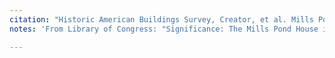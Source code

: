 ```yaml
---
citation: "Historic American Buildings Survey, Creator, et al. Mills Pond House, 660 North Country Road State Route 25A, Saint James, Suffolk County, NY. Documentation Compiled After. Photograph. Retrieved from the Library of Congress, <www.loc.gov/item/ny0790/>."
notes: 'From Library of Congress: "Significance: The Mills Pond House is the nucleus of a small rural hamlet settled and long inhabited by the Mills family. This area provides an unusual survival of a small agricultural community once common on Long Island. The prosperity of the Mills family is evident from this substantial Greek Revival house built for William Wickham Mills in 1838-40. Designed by New York City architect, Calvin Pollard, the house is one of the few high-style structures of this period on Long Island. The extensive original documentation which remains in a family collection provides an unusually complete picture of the construction of a mid 19th century house."'

---
```


